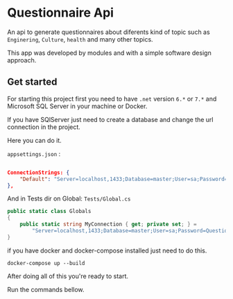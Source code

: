 # Questionnaire Api

An api to generate questionnaires about diferents kind of topic such as `Enginering`, `Culture`, `health` and many other topics.

This app was developed by modules and with a simple software design approach.

## Get started

For starting this project first you need to have `.net` version `6.*` or `7.*` and Microsoft SQL Server in your machine or Docker.

If you have SQlServer just need to create a database and change the url connection in the project.

Here you can do it.

`appsettings.json` : 
```json

ConnectionStrings: {
    "Default": "Server=localhost,1433;Database=master;User=sa;Password=Questionnaire@ssW0rd!;TrustServerCertificate=True;Encrypt=false;"
},

```
And in Tests dir on Global: `Tests/Global.cs`

```C#
public static class Globals
{
    public static string MyConnection { get; private set; } = 
        "Server=localhost,1433;Database=master;User=sa;Password=Questionnaire@ssW0rd!;TrustServerCertificate=True;Encrypt=false;";
}
```

if you have docker and docker-compose installed just need to do this.

```shell
docker-compose up --build
```

After doing all of this you're ready to start.

Run the commands bellow.



